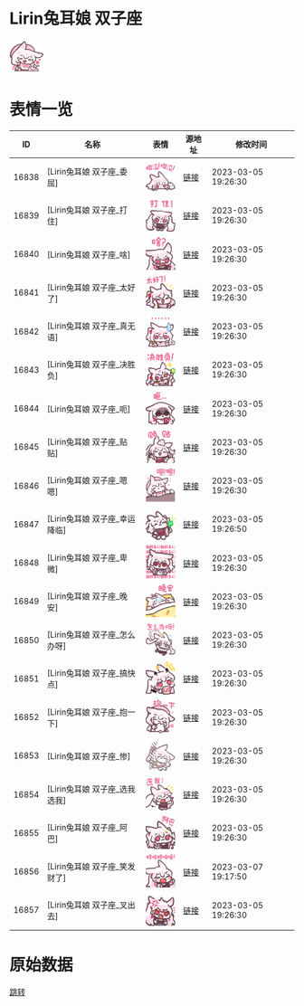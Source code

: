 # Lirin兔耳娘 双子座

<img src="./cover.png" height="60" alt="cover" />

# 表情一览

|ID|名称|表情|源地址|修改时间|
|----|----|----|----|----|
|16838|[Lirin兔耳娘 双子座_委屈]|<img src="./pic/016838_%5BLirin兔耳娘 双子座_委屈%5D.png" height="60" alt="委屈"/>|[链接](https://i0.hdslb.com/bfs/garb/4546e694c2e818736eef69b3a9da5c593e7a25a2.png)|2023-03-05 19:26:30|
|16839|[Lirin兔耳娘 双子座_打住]|<img src="./pic/016839_%5BLirin兔耳娘 双子座_打住%5D.png" height="60" alt="打住"/>|[链接](https://i0.hdslb.com/bfs/garb/6c852954457cd05a6669e93a8c7cb51ebf92fff7.png)|2023-03-05 19:26:30|
|16840|[Lirin兔耳娘 双子座_啥]|<img src="./pic/016840_%5BLirin兔耳娘 双子座_啥%5D.png" height="60" alt="啥"/>|[链接](https://i0.hdslb.com/bfs/garb/7a0c7759c94303d5cad5e14ecb1527ab3b77b910.png)|2023-03-05 19:26:30|
|16841|[Lirin兔耳娘 双子座_太好了]|<img src="./pic/016841_%5BLirin兔耳娘 双子座_太好了%5D.png" height="60" alt="太好了"/>|[链接](https://i0.hdslb.com/bfs/garb/561dc4b94464b30b20c8c2cb565d6376583b1fa7.png)|2023-03-05 19:26:30|
|16842|[Lirin兔耳娘 双子座_真无语]|<img src="./pic/016842_%5BLirin兔耳娘 双子座_真无语%5D.png" height="60" alt="真无语"/>|[链接](https://i0.hdslb.com/bfs/garb/7a3c8b1508717b8fa3981e52ab5c20f2d99fec33.png)|2023-03-05 19:26:30|
|16843|[Lirin兔耳娘 双子座_决胜负]|<img src="./pic/016843_%5BLirin兔耳娘 双子座_决胜负%5D.png" height="60" alt="决胜负"/>|[链接](https://i0.hdslb.com/bfs/garb/6fc8084f6b6832e789e72de1a902f66041bc6788.png)|2023-03-05 19:26:30|
|16844|[Lirin兔耳娘 双子座_呃]|<img src="./pic/016844_%5BLirin兔耳娘 双子座_呃%5D.png" height="60" alt="呃"/>|[链接](https://i0.hdslb.com/bfs/garb/deef9e1176a271fc6352aaacd3e50ac984f7b330.png)|2023-03-05 19:26:30|
|16845|[Lirin兔耳娘 双子座_贴贴]|<img src="./pic/016845_%5BLirin兔耳娘 双子座_贴贴%5D.png" height="60" alt="贴贴"/>|[链接](https://i0.hdslb.com/bfs/garb/c7b470efd44b53c09240c5364ac822cc82492681.png)|2023-03-05 19:26:30|
|16846|[Lirin兔耳娘 双子座_嗯嗯]|<img src="./pic/016846_%5BLirin兔耳娘 双子座_嗯嗯%5D.png" height="60" alt="嗯嗯"/>|[链接](https://i0.hdslb.com/bfs/garb/c223f567f653cd218b8292c738cb5dea612e8f48.png)|2023-03-05 19:26:30|
|16847|[Lirin兔耳娘 双子座_幸运降临]|<img src="./pic/016847_%5BLirin兔耳娘 双子座_幸运降临%5D.png" height="60" alt="幸运降临"/>|[链接](https://i0.hdslb.com/bfs/garb/5717633d100328317d43df37c8c31c3fc84a755b.png)|2023-03-05 19:26:50|
|16848|[Lirin兔耳娘 双子座_卑微]|<img src="./pic/016848_%5BLirin兔耳娘 双子座_卑微%5D.png" height="60" alt="卑微"/>|[链接](https://i0.hdslb.com/bfs/garb/37a929832dc9de72130f52a31675e73f6aaf9c45.png)|2023-03-05 19:26:30|
|16849|[Lirin兔耳娘 双子座_晚安]|<img src="./pic/016849_%5BLirin兔耳娘 双子座_晚安%5D.png" height="60" alt="晚安"/>|[链接](https://i0.hdslb.com/bfs/garb/21c118fe6103417a16ba931e8645ebdc78764e0d.png)|2023-03-05 19:26:30|
|16850|[Lirin兔耳娘 双子座_怎么办呀]|<img src="./pic/016850_%5BLirin兔耳娘 双子座_怎么办呀%5D.png" height="60" alt="怎么办呀"/>|[链接](https://i0.hdslb.com/bfs/garb/8687989b34fec6992322f68d5ff83f1af83dab25.png)|2023-03-05 19:26:30|
|16851|[Lirin兔耳娘 双子座_搞快点]|<img src="./pic/016851_%5BLirin兔耳娘 双子座_搞快点%5D.png" height="60" alt="搞快点"/>|[链接](https://i0.hdslb.com/bfs/garb/e036a13f2e9be707c6db16b68e450a40e5e705fb.png)|2023-03-05 19:26:30|
|16852|[Lirin兔耳娘 双子座_抱一下]|<img src="./pic/016852_%5BLirin兔耳娘 双子座_抱一下%5D.png" height="60" alt="抱一下"/>|[链接](https://i0.hdslb.com/bfs/garb/79cf31ec06fdd1802f59209ca55110af1e41937e.png)|2023-03-05 19:26:30|
|16853|[Lirin兔耳娘 双子座_惨]|<img src="./pic/016853_%5BLirin兔耳娘 双子座_惨%5D.png" height="60" alt="惨"/>|[链接](https://i0.hdslb.com/bfs/garb/f1ef93fc13d2995cbe08d166eea134130805cce4.png)|2023-03-05 19:26:30|
|16854|[Lirin兔耳娘 双子座_选我选我]|<img src="./pic/016854_%5BLirin兔耳娘 双子座_选我选我%5D.png" height="60" alt="选我选我"/>|[链接](https://i0.hdslb.com/bfs/garb/90d1620af715bff10af688af35d1feed55c50d68.png)|2023-03-05 19:26:30|
|16855|[Lirin兔耳娘 双子座_阿巴]|<img src="./pic/016855_%5BLirin兔耳娘 双子座_阿巴%5D.png" height="60" alt="阿巴"/>|[链接](https://i0.hdslb.com/bfs/garb/977d416f28dd8da0af7ccc589213807c5a86a6db.png)|2023-03-05 19:26:30|
|16856|[Lirin兔耳娘 双子座_笑发财了]|<img src="./pic/016856_%5BLirin兔耳娘 双子座_笑发财了%5D.png" height="60" alt="笑发财了"/>|[链接](https://i0.hdslb.com/bfs/garb/aa86c16456561f1bca6ae776a1817d33ccd2226b.png)|2023-03-07 19:17:50|
|16857|[Lirin兔耳娘 双子座_叉出去]|<img src="./pic/016857_%5BLirin兔耳娘 双子座_叉出去%5D.png" height="60" alt="叉出去"/>|[链接](https://i0.hdslb.com/bfs/garb/b463756c4ffe34ad41274acb5cb152421d019cf6.png)|2023-03-05 19:26:30|

# 原始数据

[跳转](./raw.json)

